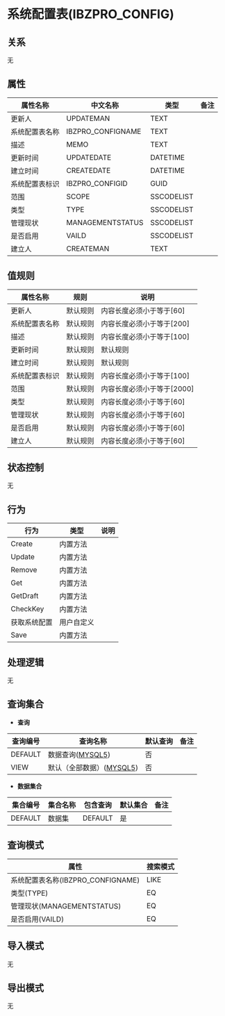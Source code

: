 # 系统配置表(IBZPRO_CONFIG)

  

## 关系
无

## 属性

| 属性名称        |    中文名称    | 类型     |  备注  |
| --------   |------------| -----   |  -------- | 
|更新人|UPDATEMAN|TEXT|&nbsp;|
|系统配置表名称|IBZPRO_CONFIGNAME|TEXT|&nbsp;|
|描述|MEMO|TEXT|&nbsp;|
|更新时间|UPDATEDATE|DATETIME|&nbsp;|
|建立时间|CREATEDATE|DATETIME|&nbsp;|
|系统配置表标识|IBZPRO_CONFIGID|GUID|&nbsp;|
|范围|SCOPE|SSCODELIST|&nbsp;|
|类型|TYPE|SSCODELIST|&nbsp;|
|管理现状|MANAGEMENTSTATUS|SSCODELIST|&nbsp;|
|是否启用|VAILD|SSCODELIST|&nbsp;|
|建立人|CREATEMAN|TEXT|&nbsp;|

## 值规则
| 属性名称    | 规则    |  说明  |
| --------   |------------| ----- | 
|更新人|默认规则|内容长度必须小于等于[60]|
|系统配置表名称|默认规则|内容长度必须小于等于[200]|
|描述|默认规则|内容长度必须小于等于[100]|
|更新时间|默认规则|默认规则|
|建立时间|默认规则|默认规则|
|系统配置表标识|默认规则|内容长度必须小于等于[100]|
|范围|默认规则|内容长度必须小于等于[2000]|
|类型|默认规则|内容长度必须小于等于[60]|
|管理现状|默认规则|内容长度必须小于等于[60]|
|是否启用|默认规则|内容长度必须小于等于[60]|
|建立人|默认规则|内容长度必须小于等于[60]|

## 状态控制

无


## 行为
| 行为    | 类型    |  说明  |
| --------   |------------| ----- | 
|Create|内置方法|&nbsp;|
|Update|内置方法|&nbsp;|
|Remove|内置方法|&nbsp;|
|Get|内置方法|&nbsp;|
|GetDraft|内置方法|&nbsp;|
|CheckKey|内置方法|&nbsp;|
|获取系统配置|用户自定义|&nbsp;|
|Save|内置方法|&nbsp;|

## 处理逻辑
无

## 查询集合

* **查询**

| 查询编号 | 查询名称       | 默认查询 |   备注|
| --------  | --------   | --------   | ----- |
|DEFAULT|数据查询([MYSQL5](../../appendix/query_MYSQL5.md#IbzproConfig_Default))|否|&nbsp;|
|VIEW|默认（全部数据）([MYSQL5](../../appendix/query_MYSQL5.md#IbzproConfig_View))|否|&nbsp;|

* **数据集合**

| 集合编号 | 集合名称   |  包含查询  | 默认集合 |   备注|
| --------  | --------   | -------- | --------   | ----- |
|DEFAULT|数据集|DEFAULT|是|&nbsp;|

## 查询模式
| 属性      |    搜索模式     |
| --------   |------------|
|系统配置表名称(IBZPRO_CONFIGNAME)|LIKE|
|类型(TYPE)|EQ|
|管理现状(MANAGEMENTSTATUS)|EQ|
|是否启用(VAILD)|EQ|

## 导入模式
无


## 导出模式
无
